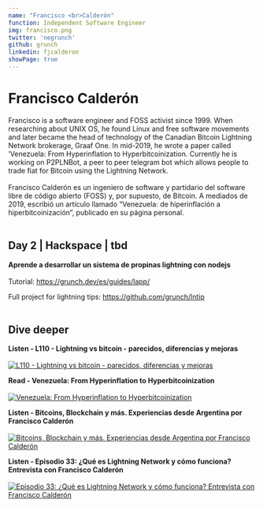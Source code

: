 ```yaml
---
name: "Francisco <br>Calderón"
function: Independent Software Engineer
img: francisco.png
twitter: 'negrunch'
github: grunch
linkedin: fjcalderon
showPage: true
---
```


# Francisco Calderón
 
Francisco is a software engineer and FOSS activist since 1999. When researching about UNIX OS, he found Linux and free software movements and later became the head of technology of the Canadian Bitcoin Lightning Network brokerage, Graaf One. In mid-2019, he wrote a paper called ’Venezuela: From Hyperinflation to Hyperbitcoinization. Currently he is working  on P2PLNBot, a peer to peer telegram bot which allows people to trade fiat for Bitcoin using the Lightning Network.
<br><br>
Francisco Calderón es un ingeniero de software y partidario del software libre de código abierto (FOSS) y, por supuesto, de Bitcoin. A mediados de 2019, escribió un artículo llamado “Venezuela: de hiperinflación a hiperbitcoinización”, publicado en su página personal.
<br><br>

## Day 2 | Hackspace | tbd

<b>Aprende a desarrollar un sistema de propinas lightning con nodejs</b><br><br>
Tutorial: https://grunch.dev/es/guides/lapp/ <br>
 
Full project for lightning tips: https://github.com/grunch/lntip<br><br>

## Dive deeper

<div class="grid grid-cols-1 md:grid-cols-2 gap-5">
<div class="p-3 my-2">

**Listen - L110 - Lightning vs bitcoin - parecidos, diferencias y mejoras** <br><br>
[ ![L110 - Lightning vs bitcoin - parecidos, diferencias y mejoras](/content/francisco_lunaticoin.png)](https://anchor.fm/lunaticoin/episodes/L110---Lightning-vs-bitcoin---parecidos--diferencias-y-mejoras-e118vhq/)
</div>

<div class="p-3 my-2">

**Read - Venezuela: From Hyperinflation to Hyperbitcoinization** <br><br>
[ ![Venezuela: From Hyperinflation to Hyperbitcoinization](/content/francisco_venezuela.png)](https://grunch.dev/Venezuela_From_Hyperinflation_to_Hyperbitcoinization.pdf/)
</div>

<div class="p-3 my-2">

**Listen - Bitcoins, Blockchain y más. Experiencias desde Argentina por Francisco Calderón** <br><br>
[ ![Bitcoins, Blockchain y más. Experiencias desde Argentina por Francisco Calderón](/content/francisco_iaslab.png)](https://anchor.fm/ias-lab-podcast/episodes/14--Bitcoins--Blockchain-y-ms--Experiencias-desde-Argentina-por-Francisco-Caldern-ebtbr4/)
</div>

<div class="p-3 my-2">

**Listen - Episodio 33: ¿Qué es Lightning Network y cómo funciona? Entrevista con Francisco Calderón** <br><br>
[ ![Episodio 33: ¿Qué es Lightning Network y cómo funciona? Entrevista con Francisco Calderón](/content/francisco_cripto.png)](https://anchor.fm/criptotendencias/episodes/Episodio-33-Qu-es-Lightning-Network-y-cmo-funciona--Entrevista-con-Francisco-Caldern-eldtqh/)
</div>

</div>

<br>
